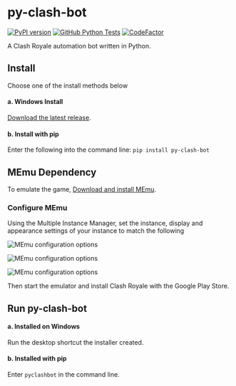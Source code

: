 # py-clash-bot

[![PyPI version](https://badge.fury.io/py/py-clash-bot.svg)](https://pypi.org/project/py-clash-bot/) [![GitHub Python Tests](https://github.com/matthewmiglio/py-clash-bot/actions/workflows/python-tests.yml/badge.svg)](https://github.com/matthewmiglio/py-clash-bot/actions/workflows/python-tests.yml) [![CodeFactor](https://www.codefactor.io/repository/github/matthewmiglio/py-clash-bot/badge)](https://www.codefactor.io/repository/github/matthewmiglio/py-clash-bot)

A Clash Royale automation bot written in Python.

## Install

Choose one of the install methods below

#### a. Windows Install

[Download the latest release](https://github.com/matthewmiglio/py-clash-bot/releases).

#### b. Install with pip

Enter the following into the command line:
```pip install py-clash-bot```

## MEmu Dependency

To emulate the game, [Download and install MEmu](https://www.memuplay.com/).

### Configure MEmu

Using the Multiple Instance Manager, set the instance, display and appearance settings of your instance to match the following

![MEmu configuration options](https://github.com/matthewmiglio/py-clash-bot/blob/master/docs/src/assets/memu_instance_settings.png?raw=true)

![MEmu configuration options](https://github.com/matthewmiglio/py-clash-bot/blob/master/docs/src/assets/memu_display_settings.png?raw=true)

![MEmu configuration options](https://github.com/matthewmiglio/py-clash-bot/blob/master/docs/src/assets/memu_appearance_settings.png?raw=true)

Then start the emulator and install Clash Royale with the Google Play Store.

## Run py-clash-bot

#### a. Installed on Windows

Run the desktop shortcut the installer created.

#### b. Installed with pip

Enter `pyclashbot` in the command line.
